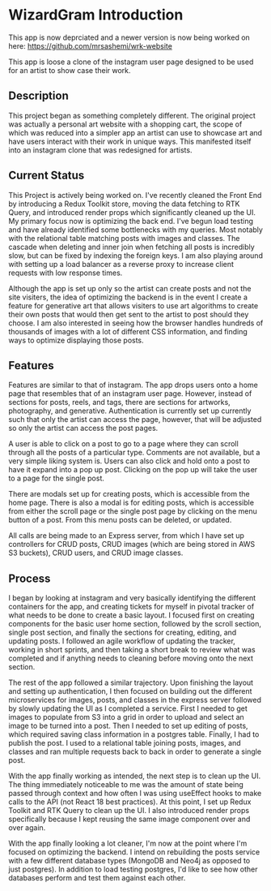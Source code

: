 # WizardGram Introduction
This app is now deprciated and a newer version is now being worked on here: https://github.com/mrsashemi/wrk-website

This app is loose a clone of the instagram user page designed to be used for an artist to show case their work. 

## Description
This project began as something completely different. The original project was actually a personal art website with a shopping cart, the scope of which was reduced into a simpler app an artist can use to showcase art and have users interact with their work in unique ways. This manifested itself into an instagram clone that was redesigned for artists.

## Current Status
This Project is actively being worked on. I've recently cleaned the Front End by introducing a Redux Toolkit store, moving the data fetching to RTK Query, and introduced render props which significantly cleaned up the UI. My primary focus now is optimizing the back end. I've begun load testing and have already identified some bottlenecks with my queries. Most notably with the relational table matching posts with images and classes. The cascade when deleting and inner join when fetching all posts is incredibly slow, but can be fixed by indexing the foreign keys. I am also playing around with setting up a load balancer as a reverse proxy to increase client requests with low response times. 

Although the app is set up only so the artist can create posts and not the site visiters, the idea of optimizing the backend is in the event I create a feature for generative art that allows visiters to use art algorithms to create their own posts that would then get sent to the artist to post should they choose. I am also interested in seeing how the browser handles hundreds of thousands of images with a lot of different CSS information, and finding ways to optimize displaying those posts. 

## Features
Features are similar to that of instagram. The app drops users onto a home page that resembles that of an instagram user page. However, instead of sections for posts, reels, and tags, there are sections for artworks, photography, and generative. Authentication is currently set up currently such that only the artist can access the page, however, that will be adjusted so only the artist can access the post pages. 

A user is able to click on a post to go to a page where they can scroll through all the posts of a particular type. Comments are not available, but a very simple liking system is. Users can also click and hold onto a post to have it expand into a pop up post. Clicking on the pop up will take the user to a page for the single post. 

There are modals set up for creating posts, which is accessible from the home page. There is also a modal is for editing posts, which is accessible from either the scroll page or the single post page by clicking on the menu button of a post. From this menu posts can be deleted, or updated. 

All calls are being made to an Express server, from which I have set up controllers for CRUD posts, CRUD images (which are being stored in AWS S3 buckets), CRUD users, and CRUD image classes. 

## Process
I began by looking at instagram and very basically identifying the different containers for the app, and creating tickets for myself in pivotal tracker of what needs to be done to create a basic layout. I focused first on creating components for the basic user home section, followed by the scroll section, single post section, and finally the sections for creating, editing, and updating posts. I followed an agile workflow of updating the tracker, working in short sprints, and then taking a short break to review what was completed and if anything needs to cleaning before moving onto the next section. 

The rest of the app followed a similar trajectory. Upon finishing the layout and setting up authentication, I then focused on building out the different microservices for images, posts, and classes in the express server followed by slowly updating the UI as I completed a service. First I needed to get images to populate from S3 into a grid in order to upload and select an image to be turned into a post. Then I needed to set up editing of posts, which required saving class information in a postgres table. Finally, I had to publish the post. I used to a relational table joining posts, images, and classes and ran multiple requests back to back in order to generate a single post. 

With the app finally working as intended, the next step is to clean up the UI. The thing immediately noticeable to me was the amount of state being passed through context and how often I was using useEffect hooks to make calls to the API (not React 18 best practices). At this point, I set up Redux Toolkit and RTK Query to clean up the UI. I also introduced render props specifically because I kept reusing the same image component over and over again. 

With the app finally looking a lot cleaner, I'm now at the point where I'm focused on optimizing the backend. I intend on rebuilding the posts service with a few different database types (MongoDB and Neo4j as opposed to just postgres). In addition to load testing postgres, I'd like to see how other databases perform and test them against each other.




